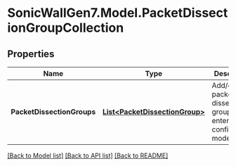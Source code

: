 # SonicWallGen7.Model.PacketDissectionGroupCollection

## Properties

Name | Type | Description | Notes
------------ | ------------- | ------------- | -------------
**PacketDissectionGroups** | [**List&lt;PacketDissectionGroup&gt;**](PacketDissectionGroup.md) | Add/edit packet dissection group and enter configuration mode. | [optional] 

[[Back to Model list]](../README.md#documentation-for-models) [[Back to API list]](../README.md#documentation-for-api-endpoints) [[Back to README]](../README.md)

